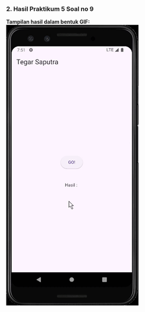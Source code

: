 ### 2. Hasil Praktikum 5 Soal no 9

**Tampilan hasil dalam bentuk GIF:**
![Hasil Praktikum GIF](/assets/images/soal_9.gif)
